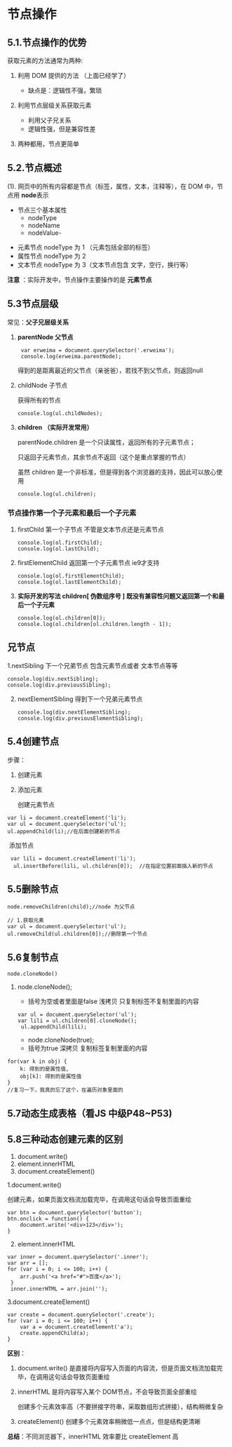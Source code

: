 # 节点操作

## 5.1.节点操作的优势

获取元素的方法通常为两种:

1. 利用 DOM 提供的方法 （上面已经学了）
   - 缺点是：逻辑性不强，繁琐
2. 利用节点层级关系获取元素
   - 利用父子兄关系
   - 逻辑性强，但是兼容性差

3. 两种都用，节点更简单

## 5.2.节点概述

(1). 网页中的所有内容都是节点（标签，属性，文本，注释等），在 DOM 中，节点用 **node**表示

- 节点三个基本属性
  - nodeType
  - nodeName
  - nodeValue-

+ 元素节点 nodeType 为 1 （元素包括全部的标签）
+ 属性节点 nodeType 为 2
+ 文本节点 nodeType 为 3（文本节点包含 文字，空行，换行等）

**注意** ：实际开发中，节点操作主要操作的是 **元素节点**



## 5.3节点层级

常见：**父子兄层级关系**

1. **parentNode 父节点**

   ```
    var erweima = document.querySelector('.erweima');
    console.log(erweima.parentNode);
   ```

   得到的是距离最近的父节点（亲爸爸），若找不到父节点，则返回null

   

2. childNode 子节点

   获得所有的节点

   ```
   console.log(ul.childNodes);
   ```

3. **children  （实际开发常用）**

   parentNode.children 是一个只读属性，返回所有的子元素节点；

   只返回子元素节点，其余节点不返回（这个是重点掌握的节点）

   虽然 children 是一个非标准，但是得到各个浏览器的支持，因此可以放心使用

   ```
   console.log(ul.children);
   ```

   

### 节点操作第一个子元素和最后一个子元素

1. firstChild 第一个子节点 不管是文本节点还是元素节点

   ```
   console.log(ol.firstChild);
   console.log(ol.lastChild);
   ```

   

2. firstElementChild 返回第一个子元素节点 ie9才支持

   ```
   console.log(ol.firstElementChild);
   console.log(ol.lastElementChild);
   ```

   

3. **实际开发的写法 children[ 伪数组序号 ]  既没有兼容性问题又返回第一个和最后一个子元素**

   ```
   console.log(ol.children[0]);
   console.log(ol.children[ol.children.length - 1]);
   ```

   



## 兄节点

1.nextSibling 下一个兄弟节点 包含元素节点或者 文本节点等等

```
console.log(div.nextSibling);
console.log(div.previousSibling);
```

2. nextElementSibling 得到下一个兄弟元素节点

   ```
   console.log(div.nextElementSibling);
   console.log(div.previousElementSibling);
   ```

   

## 5.4创建节点

步骤：

1. 创建元素

2. 添加元素

   

   

   创建元素节点

```
var li = document.createElement('li');
var ul = document.querySelector('ul');
ul.appendChild(li);//在后面创建新的节点
```



​	添加节点

```
 var lili = document.createElement('li');
  ul.insertBefore(lili, ul.children[0]);  //在指定位置前面插入新的节点
```



## 5.5删除节点

```
node.removeChildren(child);//node 为父节点
```



```
// 1.获取元素
var ul = document.querySelector('ul');
ul.removeChild(ul.children[0]);//删除第一个节点
```



## 5.6复制节点

```
node.cloneNode()
```

1. node.cloneNode(); 

   - 括号为空或者里面是false 浅拷贝 只复制标签不复制里面的内容

   ```
   var ul = document.querySelector('ul');
   var lili = ul.children[0].cloneNode();
    ul.appendChild(lili);
   ```

   - node.cloneNode(true); 
   - 括号为true 深拷贝 复制标签复制里面的内容

```
for(var k in obj) {
	k: 得到的是属性值,
	obj[k]: 得到的是属性值
}
//复习一下，我真的忘了这个，在遍历对象里面的
```

## 5.7动态生成表格（看JS 中级P48~P53)



## 5.8三种动态创建元素的区别

1. document.write() 
2. element.innerHTML
3. document.createElement()



1.document.write() 

创建元素，如果页面文档流加载完毕，在调用这句话会导致页面重绘

```
var btn = document.querySelector('button');
btn.onclick = function() {
	document.write('<div>123</div>');
}
```



2. element.innerHTML

```
var inner = document.querySelector('.inner');
var arr = [];
for (var i = 0; i <= 100; i++) {
 	arr.push('<a href="#">百度</a>');
 }
 inner.innerHTML = arr.join('');
```

3.document.createElement()

```
var create = document.querySelector('.create');
for (var i = 0; i <= 100; i++) {
	var a = document.createElement('a');
	create.appendChild(a);
}
```

**区别**：

1. document.write() 是直接将内容写入页面的内容流，但是页面文档流加载完毕，在调用这句话会导致页面重绘

2. innerHTML 是将内容写入某个 DOM节点，不会导致页面全部重绘

   创建多个元素效率高（不要拼接字符串，采取数组形式拼接），结构稍微复杂

3. createElement() 创建多个元素效率稍微低一点点，但是结构更清晰

**总结**：不同浏览器下，innerHTML 效率要比 createElement 高

